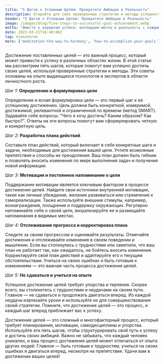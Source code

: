 ```yaml
---
title: "5 Шагов к Успешным Целям: Превратите Амбиции в Реальность"
description: Откройте для себя проверенные стратегии и методы успешного достижения целей, вдохновитесь на путь к успеху и преобразите свою жизнь с нашими советами!
header: "5 Шагов к Успешным Целям: Превратите Амбиции в Реальность"
image: /images/blog/five-steps-to-successful-goal-achievement.webp
motto: "Вместе к вершинам успеха: воплощаем мечты в реальность с каждым прочитанным советом!"
date: 2023-03-21T16:40:00Z
tag: психология
more: ['meditation-the-way-to-harmony', 'how-to-accomplish-your-goals']
---
```

Достижение поставленных целей — это важный процесс, который может привести к успеху в различных областях жизни. В этой статье мы рассмотрим пять шагов, которые помогут вам успешно достичь своих целей, используя проверенные стратегии и методы. Эти советы основаны на опыте выдающихся психологов и экспертов в области личностного роста.

  
_Шаг 1:_ **Определение и формулировка цели**

Определение и ясная формулировка цели — это первый шаг к ее успешному достижению. Цель должна быть конкретной, измеримой, достижимой, релевантной и ограниченной по времени (метод SMART). Задавайте себе вопросы: "Чего я хочу достичь? Каким образом? Как быстро?". Ответы на эти вопросы помогут вам сформулировать четкую и конкретную цель.

  
_Шаг 2:_ **Разработка плана действий**

Составьте план действий, который включает в себя конкретные шаги и задачи, необходимые для достижения вашей цели. Учтите возможные препятствия и способы их преодоления. Ваш план должен быть гибким и позволять вносить изменения по мере выполнения задач и получения новой информации.

  
_Шаг 3:_ **Мотивация и постоянное напоминание о цели**

Поддержание мотивации является ключевым фактором в процессе достижения целей. Найдите свои источники внутренней мотивации, такие как личные убеждения, желание развиваться или стремление к самореализации. Также используйте внешние стимулы, например, вознаграждения, поощрения и поддержку окружающих. Регулярно напоминайте себе о своей цели, визуализируйте ее и размещайте напоминания в видимых местах.

  
_Шаг 4:_ **Отслеживание прогресса и корректировка плана**

Следите за своим прогрессом и оценивайте результаты. Отмечайте достижения и отслеживайте изменения в своем поведении и мышлении. Если вы столкнулись с трудностями или заметили, что ваш план не работает так, как ожидалось, не бойтесь вносить изменения. Корректируйте свой план действий и адаптируйте его к текущим обстоятельствам. Учиться на своих ошибках и быть готовым к изменениям — это важная часть процесса достижения целей.

  
_Шаг 5:_ **Не сдаваться и учиться на опыте**

  
Успешное достижение целей требует упорства и терпения. Скорее всего, вы столкнетесь с трудностями и неудачами на своем пути. Главное — не сдаваться и продолжать двигаться вперед. Из каждой неудачи извлекайте уроки и используйте их для совершенствования своей стратегии. Помните, что достижение целей — это процесс, и каждый шаг вперед приближает вас к успеху.

  
Достижение целей — это сложный и многофакторный процесс, который требует планирования, мотивации, самодисциплины и упорства. Используйте эти пять шагов, чтобы структурировать свой путь к успеху и достичь своих амбиций. Важно не забывать, что каждый человек уникален, и ваш процесс достижения целей может отличаться от опыта других людей. Главное — быть готовым к трудностям, учиться на своих ошибках и двигаться вперед, несмотря на препятствия. Удачи вам в достижении ваших целей!
